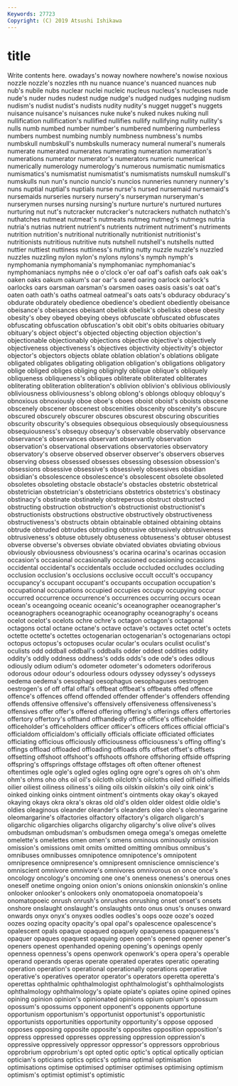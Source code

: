 ```yaml
---
Keywords: 27723
Copyright: (C) 2019 Atsushi Ishikawa
---
```


# title

Write contents here.
owadays's noway nowhere nowhere's nowise
noxious nozzle nozzle's nozzles nth nu nuance nuance's nuanced nuances
nub nub's nubile nubs nuclear nuclei nucleic nucleus nucleus's nucleuses
nude nude's nuder nudes nudest nudge nudge's nudged nudges nudging
nudism nudism's nudist nudist's nudists nudity nudity's nugget nugget's nuggets
nuisance nuisance's nuisances nuke nuke's nuked nukes nuking null nullification
nullification's nullified nullifies nullify nullifying nullity nullity's nulls numb numbed
number number's numbered numbering numberless numbers numbest numbing numbly numbness
numbness's numbs numbskull numbskull's numbskulls numeracy numeral numeral's numerals numerate
numerated numerates numerating numeration numeration's numerations numerator numerator's numerators numeric
numerical numerically numerology numerology's numerous numismatic numismatics numismatics's numismatist numismatist's
numismatists numskull numskull's numskulls nun nun's nuncio nuncio's nuncios nunneries
nunnery nunnery's nuns nuptial nuptial's nuptials nurse nurse's nursed nursemaid
nursemaid's nursemaids nurseries nursery nursery's nurseryman nurseryman's nurserymen nurses nursing
nursing's nurture nurture's nurtured nurtures nurturing nut nut's nutcracker nutcracker's
nutcrackers nuthatch nuthatch's nuthatches nutmeat nutmeat's nutmeats nutmeg nutmeg's nutmegs
nutria nutria's nutrias nutrient nutrient's nutrients nutriment nutriment's nutriments nutrition
nutrition's nutritional nutritionally nutritionist nutritionist's nutritionists nutritious nutritive nuts nutshell
nutshell's nutshells nutted nuttier nuttiest nuttiness nuttiness's nutting nutty nuzzle
nuzzle's nuzzled nuzzles nuzzling nylon nylon's nylons nylons's nymph nymph's
nymphomania nymphomania's nymphomaniac nymphomaniac's nymphomaniacs nymphs née o o'clock o'er
oaf oaf's oafish oafs oak oak's oaken oaks oakum oakum's
oar oar's oared oaring oarlock oarlock's oarlocks oars oarsman oarsman's
oarsmen oases oasis oasis's oat oat's oaten oath oath's oaths
oatmeal oatmeal's oats oats's obduracy obduracy's obdurate obdurately obedience obedience's
obedient obediently obeisance obeisance's obeisances obeisant obelisk obelisk's obelisks obese
obesity obesity's obey obeyed obeying obeys obfuscate obfuscated obfuscates obfuscating
obfuscation obfuscation's obit obit's obits obituaries obituary obituary's object object's
objected objecting objection objection's objectionable objectionably objections objective objective's objectively
objectiveness objectiveness's objectives objectivity objectivity's objector objector's objectors objects oblate
oblation oblation's oblations obligate obligated obligates obligating obligation obligation's obligations
obligatory oblige obliged obliges obliging obligingly oblique oblique's obliquely obliqueness
obliqueness's obliques obliterate obliterated obliterates obliterating obliteration obliteration's oblivion oblivion's
oblivious obliviously obliviousness obliviousness's oblong oblong's oblongs obloquy obloquy's obnoxious
obnoxiously oboe oboe's oboes oboist oboist's oboists obscene obscenely obscener
obscenest obscenities obscenity obscenity's obscure obscured obscurely obscurer obscures obscurest
obscuring obscurities obscurity obscurity's obsequies obsequious obsequiously obsequiousness obsequiousness's obsequy
obsequy's observable observably observance observance's observances observant observantly observation observation's
observational observations observatories observatory observatory's observe observed observer observer's observers
observes observing obsess obsessed obsesses obsessing obsession obsession's obsessions obsessive
obsessive's obsessively obsessives obsidian obsidian's obsolescence obsolescence's obsolescent obsolete obsoleted
obsoletes obsoleting obstacle obstacle's obstacles obstetric obstetrical obstetrician obstetrician's obstetricians
obstetrics obstetrics's obstinacy obstinacy's obstinate obstinately obstreperous obstruct obstructed obstructing
obstruction obstruction's obstructionist obstructionist's obstructionists obstructions obstructive obstructively obstructiveness obstructiveness's
obstructs obtain obtainable obtained obtaining obtains obtrude obtruded obtrudes obtruding
obtrusive obtrusively obtrusiveness obtrusiveness's obtuse obtusely obtuseness obtuseness's obtuser obtusest
obverse obverse's obverses obviate obviated obviates obviating obvious obviously obviousness
obviousness's ocarina ocarina's ocarinas occasion occasion's occasional occasionally occasioned occasioning
occasions occidental occidental's occidentals occlude occluded occludes occluding occlusion occlusion's
occlusions occlusive occult occult's occupancy occupancy's occupant occupant's occupants occupation
occupation's occupational occupations occupied occupies occupy occupying occur occurred occurrence
occurrence's occurrences occurring occurs ocean ocean's oceangoing oceanic oceanic's oceanographer
oceanographer's oceanographers oceanographic oceanography oceanography's oceans ocelot ocelot's ocelots ochre
ochre's octagon octagon's octagonal octagons octal octane octane's octave octave's
octaves octet octet's octets octette octette's octettes octogenarian octogenarian's octogenarians
octopi octopus octopus's octopuses ocular ocular's oculars oculist oculist's oculists
odd oddball oddball's oddballs odder oddest oddities oddity oddity's oddly
oddness oddness's odds odds's ode ode's odes odious odiously odium
odium's odometer odometer's odometers odoriferous odorous odour odour's odourless odours
odyssey odyssey's odysseys oedema oedema's oesophagi oesophagus oesophaguses oestrogen oestrogen's
of off offal offal's offbeat offbeat's offbeats offed offence offence's
offences offend offended offender offender's offenders offending offends offensive offensive's
offensively offensiveness offensiveness's offensives offer offer's offered offering offering's offerings
offers offertories offertory offertory's offhand offhandedly office office's officeholder officeholder's
officeholders officer officer's officers offices official official's officialdom officialdom's officially
officials officiate officiated officiates officiating officious officiously officiousness officiousness's offing
offing's offings offload offloaded offloading offloads offs offset offset's offsets
offsetting offshoot offshoot's offshoots offshore offshoring offside offspring offspring's offsprings
offstage offstages oft often oftener oftenest oftentimes ogle ogle's ogled
ogles ogling ogre ogre's ogres oh oh's ohm ohm's ohms
oho ohs oil oil's oilcloth oilcloth's oilcloths oiled oilfield oilfields
oilier oiliest oiliness oiliness's oiling oils oilskin oilskin's oily oink
oink's oinked oinking oinks ointment ointment's ointments okay okay's okayed
okaying okays okra okra's okras old old's olden older oldest
oldie oldie's oldies oleaginous oleander oleander's oleanders oleo oleo's oleomargarine
oleomargarine's olfactories olfactory olfactory's oligarch oligarch's oligarchic oligarchies oligarchs oligarchy
oligarchy's olive olive's olives ombudsman ombudsman's ombudsmen omega omega's omegas
omelette omelette's omelettes omen omen's omens ominous ominously omission omission's
omissions omit omits omitted omitting omnibus omnibus's omnibuses omnibusses omnipotence
omnipotence's omnipotent omnipresence omnipresence's omnipresent omniscience omniscience's omniscient omnivore omnivore's
omnivores omnivorous on once once's oncology oncology's oncoming one one's
oneness oneness's onerous ones oneself onetime ongoing onion onion's onions
onionskin onionskin's online onlooker onlooker's onlookers only onomatopoeia onomatopoeia's onomatopoeic
onrush onrush's onrushes onrushing onset onset's onsets onshore onslaught onslaught's
onslaughts onto onus onus's onuses onward onwards onyx onyx's onyxes
oodles oodles's oops ooze ooze's oozed oozes oozing opacity opacity's
opal opal's opalescence opalescence's opalescent opals opaque opaqued opaquely opaqueness
opaqueness's opaquer opaques opaquest opaquing open open's opened opener opener's
openers openest openhanded opening opening's openings openly openness openness's opens
openwork openwork's opera opera's operable operand operands operas operate operated
operates operatic operating operation operation's operational operationally operations operative operative's
operatives operator operator's operators operetta operetta's operettas ophthalmic ophthalmologist ophthalmologist's
ophthalmologists ophthalmology ophthalmology's opiate opiate's opiates opine opined opines opining
opinion opinion's opinionated opinions opium opium's opossum opossum's opossums opponent
opponent's opponents opportune opportunism opportunism's opportunist opportunist's opportunistic opportunists opportunities
opportunity opportunity's oppose opposed opposes opposing opposite opposite's opposites opposition
opposition's oppress oppressed oppresses oppressing oppression oppression's oppressive oppressively oppressor
oppressor's oppressors opprobrious opprobrium opprobrium's opt opted optic optic's optical
optically optician optician's opticians optics optics's optima optimal optimisation optimisations
optimise optimised optimiser optimises optimising optimism optimism's optimist optimist's optimistic
